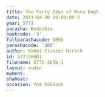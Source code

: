 ```yaml
---
title: The Forty Days of Musa Dagh
date: 2011-04-30 00:00:00 Z
year: 5771
parasha: Kedoshim
bookcode: '3'
fullparashacode: 305b
parashacode: '305'
author: Rabbi Eliezer Hirsch
id: 5771305b1
filename: 5771-305b-1
layout: audio
moment: 
shabbat: 
occasion: Yom haShoah
---
```


